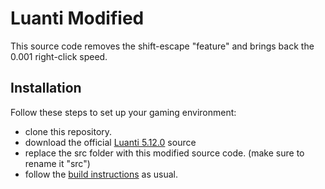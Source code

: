 # Luanti Modified

This source code removes the shift-escape "feature" and brings back the 0.001 right-click speed.

## Installation

Follow these steps to set up your gaming environment:
* clone this repository.
* download the official [Luanti 5.12.0](https://github.com/luanti-org/luanti/releases/tag/5.12.0) source
* replace the src folder with this modified source code. (make sure to rename it "src")
* follow the [build instructions](https://github.com/luanti-org/luanti/blob/master/doc/compiling/windows.md) as usual.

